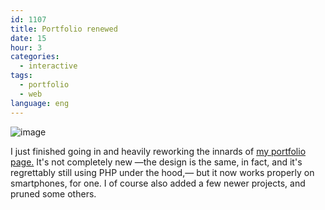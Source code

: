 ```yaml
---
id: 1107
title: Portfolio renewed
date: 15
hour: 3
categories:
  - interactive
tags:
  - portfolio
  - web
language: eng
---
```


![image](/files/2017/05-portfolio-renewed/mobileportfolio.jpg)

I just finished going in and heavily reworking the innards of [my portfolio page.](http://agj.cl/portfolio/) It's not completely new —the design is the same, in fact, and it's regrettably still using PHP under the hood,— but it now works properly on smartphones, for one. I of course also added a few newer projects, and pruned some others.
